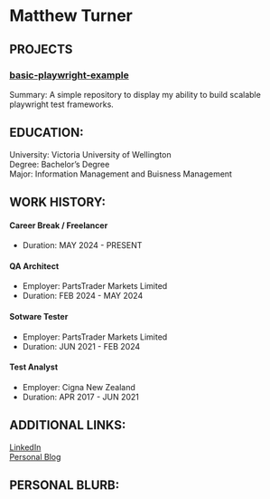 # Matthew Turner

## PROJECTS

### [basic-playwright-example](https://github.com/Turner-44/basic-playwright-example)  
Summary: A simple repository to display my ability to build scalable playwright test frameworks.

## EDUCATION: 
University: Victoria University of Wellington<br/>
Degree: Bachelor’s Degree<br/>
Major: Information Management and Buisness Management<br/>

## WORK HISTORY: 
#### Career Break / Freelancer<br/>
- Duration: MAY 2024 - PRESENT

#### QA Architect
- Employer: PartsTrader Markets Limited<br/>
- Duration: FEB 2024 - MAY 2024 

#### Sotware Tester
- Employer: PartsTrader Markets Limited<br/>
- Duration: JUN 2021 - FEB 2024

#### Test Analyst
- Employer: Cigna New Zealand<br/>
- Duration: APR 2017 - JUN 2021

## ADDITIONAL LINKS:
[LinkedIn](https://www.linkedin.com/in/matthewwilliamturner)  
[Personal Blog](https://www.becomingmatthew.com)

## PERSONAL BLURB:

